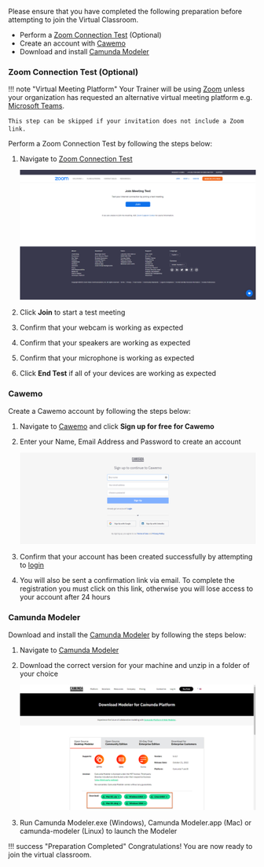 Please ensure that you have completed the following preparation before attempting to join the Virtual Classroom.

* Perform a [Zoom Connection Test](https://zoom.us/test) (Optional)
* Create an account with [Cawemo](https://cawemo.com/#c7-cawemo-signup)
* Download and install [Camunda Modeler](https://camunda.com/download/modeler)

### Zoom Connection Test (Optional)

!!! note "Virtual Meeting Platform"
    Your Trainer will be using [Zoom](https://zoom.us/) unless your organization has requested an alternative virtual meeting platform e.g. [Microsoft Teams](https://www.microsoft.com/en-gb/microsoft-teams).

    This step can be skipped if your invitation does not include a Zoom link.

Perform a Zoom Connection Test by following the steps below:

1. Navigate to [Zoom Connection Test](https://zoom.us/test)

    ![Zoom Connection Test](zoom.png)

1. Click **Join** to start a test meeting

1. Confirm that your webcam is working as expected

1. Confirm that your speakers are working as expected

1. Confirm that your microphone is working as expected

1. Click **End Test** if all of your devices are working as expected

### Cawemo

Create a Cawemo account by following the steps below:

1. Navigate to [Cawemo](https://cawemo.com/#c7-cawemo-signup) and click **Sign up for free for Cawemo**

1. Enter your Name, Email Address and Password to create an account

    ![Create Account](cawemo.png)

1. Confirm that your account has been created successfully by attempting to [login](https://cawemo.com/login)

1. You will also be sent a confirmation link via email. To complete the registration you must click on this link, otherwise you will lose access to your account after 24 hours

### Camunda Modeler

Download and install the [Camunda Modeler](https://camunda.com/download/modeler) by following the steps below:

1. Navigate to [Camunda Modeler](https://camunda.com/download/modeler)

1. Download the correct version for your machine and unzip in a folder of your choice

    ![Modeler](modeler.png)

1. Run Camunda Modeler.exe (Windows), Camunda Modeler.app (Mac) or camunda-modeler (Linux) to launch the Modeler

!!! success "Preparation Completed"
    Congratulations! You are now ready to join the virtual classroom.
